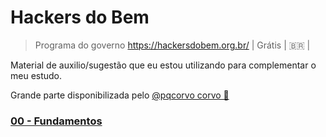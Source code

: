 # Hackers do Bem

> Programa do governo https://hackersdobem.org.br/ | Grátis | :brazil: |

Material de auxilio/sugestão que eu estou utilizando para complementar o meu estudo.

Grande parte disponibilizada pelo [@pqcorvo corvo 🎒](www.twitter.com/pqcorvo)


### [00 - Fundamentos](./00fundamentos/init.md)
